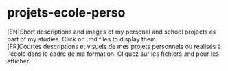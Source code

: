 # projets-ecole-perso
[EN]Short descriptions and images of my personal and school projects as part of my studies.
    Click on .md files to display them.<br/>
[FR]Courtes descriptions et visuels de mes projets personnels ou réalisés à l'école dans le cadre de ma formation.
    Cliquez sur les fichiers .md pour les afficher.
